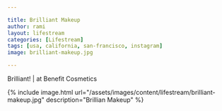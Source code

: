 ```yaml
---

title: Brilliant Makeup
author: rami
layout: lifestream 
categories: [Lifestream]
tags: [usa, california, san-francisco, instagram]
image: brilliant-makeup.jpg

---
```


Brilliant! | at Benefit Cosmetics

{% include image.html url="/assets/images/content/lifestream/brilliant-makeup.jpg" description="Brillian Makeup" %}
